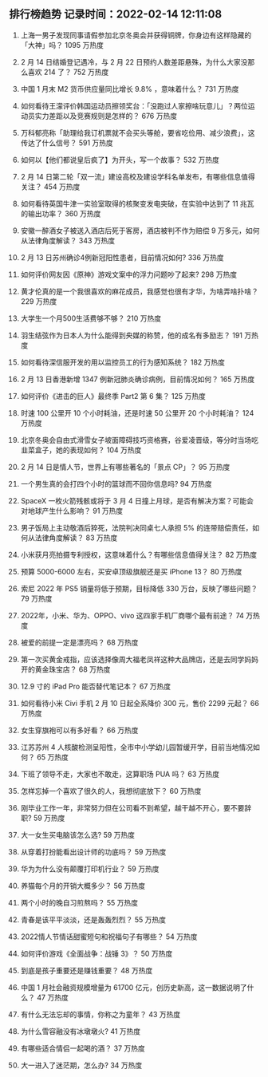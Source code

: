 
## 排行榜趋势 记录时间：2022-02-14 12:11:08
  
  1. 上海一男子发现同事请假参加北京冬奥会并获得铜牌，你身边有这样隐藏的「大神」吗？ 1095 万热度
    
  2. 2 月 14 日结婚登记遇冷，与 2 月 22 日预约人数差距悬殊，为什么大家没那么喜欢 214 了？ 752 万热度
    
  3. 中国 1 月末 M2 货币供应量同比增长 9.8% ，意味着什么？ 731 万热度
    
  4. 如何看待王濛评价韩国运动员擦领奖台：「没跑过人家擦啥玩意儿」？两位运动员实力差距以及竞赛规则是怎样的？ 676 万热度
    
  5. 万科郁亮称「助理给我订机票就不会买头等舱，要省吃俭用、减少浪费」，这传达了什么信号？ 591 万热度
    
  6. 如何以【他们都说皇后疯了】为开头，写一个故事？ 532 万热度
    
  7. 2 月 14 日第二轮「双一流」建设高校及建设学科名单发布，有哪些信息值得关注？ 454 万热度
    
  8. 如何看待英国牛津一实验室取得的核聚变发电突破，在实验中达到了 11 兆瓦的输出功率？ 360 万热度
    
  9. 安徽一醉酒女子被送入酒店后死于客房，酒店被判不作为赔偿 9 万多元，如何从法律角度解读？ 343 万热度
    
  10. 2 月 13 日苏州确诊4例新冠阳性患者，目前情况如何? 336 万热度
    
  11. 如何评价网友因《原神》游戏文案中的浮力问题吵了起来? 298 万热度
    
  12. 黄才伦真的是一个我很喜欢的麻花成员，我感觉也很有才华，为啥弄啥扑啥？ 229 万热度
    
  13. 大学生一个月500生活费够不够？ 210 万热度
    
  14. 羽生结弦作为日本人为什么能得到央媒的称赞，他的成名有多励志？ 191 万热度
    
  15. 如何看待深信服开发的用以监控员工的行为感知系统？ 182 万热度
    
  16. 2 月 13 日香港新增 1347 例新冠肺炎确诊病例，目前情况如何？ 165 万热度
    
  17. 如何评价《进击的巨人》最终季 Part2 第 6 集？ 125 万热度
    
  18. 时速 100 公里开 10 个小时耗油，还是时速 50 公里开 20 个小时耗油？ 124 万热度
    
  19. 北京冬奥会自由式滑雪女子坡面障碍技巧资格赛，谷爱凌晋级，等分时当场吃韭菜盒子，她的表现如何？ 104 万热度
    
  20. 2 月 14 日是情人节，世界上有哪些著名的「景点 CP」？ 95 万热度
    
  21. 一个男生真的会打四个小时的篮球而不回你信息吗? 94 万热度
    
  22. SpaceX 一枚火箭残骸或将于 3 月 4 日撞上月球，是否有解决方案？可能会对地球产生什么影响？ 91 万热度
    
  23. 男子饭局上主动敬酒后猝死，法院判决同桌七人承担 5% 的连带赔偿责任，如何从法律角度解读？ 83 万热度
    
  24. 小米获月亮拍摄专利授权，这意味着什么？有哪些信息值得关注？ 82 万热度
    
  25. 预算 5000-6000 左右，买安卓顶级旗舰还是买 iPhone 13？ 80 万热度
    
  26. 索尼 2022 年 PS5 销量将低于预期，目标降低 330 万台，反映了哪些问题？ 79 万热度
    
  27. 2022年，小米、华为、OPPO、vivo 这四家手机厂商哪个最有前途？ 74 万热度
    
  28. 被爱的前提一定是漂亮吗？ 68 万热度
    
  29. 第一次买黄金戒指，应该选择像周大福老凤祥这种大品牌店，还是去同学妈妈开的黄金珠宝店？ 68 万热度
    
  30. 12.9 寸的 iPad Pro 能否替代笔记本？ 67 万热度
    
  31. 如何看待小米 Civi 手机 2 月 10 日起全系降价 300 元，售价 2299 元起？ 66 万热度
    
  32. 女生穿旗袍可以有多好看？ 66 万热度
    
  33. 江苏苏州 4 人核酸检测呈阳性，全市中小学幼儿园暂缓开学，目前当地情况如何？ 65 万热度
    
  34. 下班了领导不走，大家也不敢走，这算职场 PUA 吗？ 63 万热度
    
  35. 怎样忘掉一个喜欢了很久的人，我想彻底放下？ 60 万热度
    
  36. 刚毕业工作一年，非常努力但在公司看不到希望，越干越不开心，要不要辞职? 59 万热度
    
  37. 大一女生买电脑该怎么选? 59 万热度
    
  38. 从穿着打扮能看出设计师的功底吗？ 59 万热度
    
  39. 华为为什么没有颠覆打印机行业？ 59 万热度
    
  40. 养猫每个月的开销大概多少？ 56 万热度
    
  41. 两个小时的晚自习煎熬吗？ 55 万热度
    
  42. 青春是该平平淡淡，还是轰轰烈烈？ 55 万热度
    
  43. 2022情人节情话甜蜜短句和祝福句子有哪些？ 54 万热度
    
  44. 如何评价游戏《全面战争：战锤 3》？ 50 万热度
    
  45. 到底是孩子重要还是赚钱重要？ 48 万热度
    
  46. 中国 1 月社会融资规模增量为 61700 亿元，创历史新高，这一数据说明了什么？ 47 万热度
    
  47. 有什么无法忘却的事情，你称之为童年？ 43 万热度
    
  48. 为什么雪容融没有冰墩墩火? 41 万热度
    
  49. 有哪些适合情侣一起喝的酒？ 37 万热度
    
  50. 大一进入了迷茫期，怎么办? 34 万热度
    